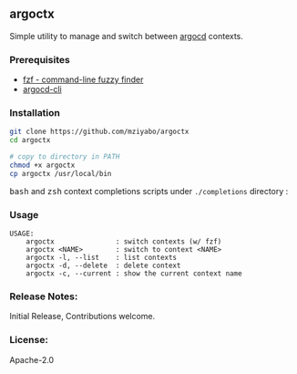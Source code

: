 ## argoctx 
Simple utility to manage and switch between [argocd](https://argoproj.github.io/argo-cd/) contexts.

### Prerequisites

- [fzf - command-line fuzzy finder](https://github.com/junegunn/fzf)
- [argocd-cli](https://argoproj.github.io/argo-cd/cli_installation/)

### Installation

``` bash
git clone https://github.com/mziyabo/argoctx
cd argoctx

# copy to directory in PATH
chmod +x argoctx
cp argoctx /usr/local/bin
```

<kbd>bash</kbd> and <kbd>zsh</kbd> context completions scripts under `./completions` directory :

### Usage

```
USAGE:
    argoctx               : switch contexts (w/ fzf)
    argoctx <NAME>        : switch to context <NAME>
    argoctx -l, --list    : list contexts
    argoctx -d, --delete  : delete context
    argoctx -c, --current : show the current context name
```

### Release Notes:
Initial Release, Contributions welcome.

### License:
Apache-2.0